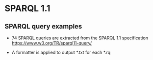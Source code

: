 # SPARQL 1.1

## SPARQL query examples

* 74 SPARQL queries are extracted from the SPARQL 1.1 specification https://www.w3.org/TR/sparql11-query/

* A formatter is applied to output \*.txt for each \*.rq

